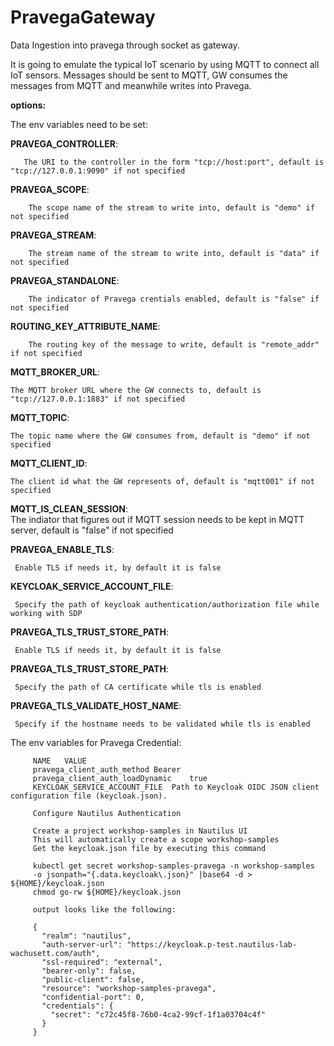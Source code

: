 # PravegaGateway
Data Ingestion into pravega through socket as gateway.

It is going to emulate the typical IoT scenario by using MQTT to connect all IoT sensors.
Messages should be sent to MQTT, GW consumes the messages from MQTT and meanwhile writes into Pravega.

**options:**

The env variables need to be set:

 **PRAVEGA_CONTROLLER**: 
 
       The URI to the controller in the form "tcp://host:port", default is "tcp://127.0.0.1:9090" if not specified
 
 **PRAVEGA_SCOPE**: 
 
        The scope name of the stream to write into, default is "demo" if not specified
 
 **PRAVEGA_STREAM**: 
 
        The stream name of the stream to write into, default is "data" if not specified
 
 **PRAVEGA_STANDALONE**: 
 
        The indicator of Pravega crentials enabled, default is "false" if not specified
 
 **ROUTING_KEY_ATTRIBUTE_NAME**:
 
        The routing key of the message to write, default is "remote_addr" if not specified
 
 **MQTT_BROKER_URL**: 
 
 	The MQTT broker URL where the GW connects to, default is "tcp://127.0.0.1:1883" if not specified
 
 **MQTT_TOPIC**: 
 
 	The topic name where the GW consumes from, default is "demo" if not specified
 
 **MQTT_CLIENT_ID**: 
 
 	The client id what the GW represents of, default is "mqtt001" if not specified

 **MQTT_IS_CLEAN_SESSION**:  
 	The indiator that figures out if MQTT session needs to be kept in MQTT server, default is "false" if not specified
 
 **PRAVEGA_ENABLE_TLS**:
 
     Enable TLS if needs it, by default it is false
 
 **KEYCLOAK_SERVICE_ACCOUNT_FILE**:
  
     Specify the path of keycloak authentication/authorization file while working with SDP 
 
 **PRAVEGA_TLS_TRUST_STORE_PATH**:
 
     Enable TLS if needs it, by default it is false
     
 **PRAVEGA_TLS_TRUST_STORE_PATH**:
 
     Specify the path of CA certificate while tls is enabled
     
 **PRAVEGA_TLS_VALIDATE_HOST_NAME**:
 
     Specify if the hostname needs to be validated while tls is enabled

 
 The env variables for Pravega Credential:
 
         NAME	VALUE
         pravega_client_auth_method	Bearer
         pravega_client_auth_loadDynamic	true
         KEYCLOAK_SERVICE_ACCOUNT_FILE	Path to Keycloak OIDC JSON client configuration file (keycloak.json).
         
         Configure Nautilus Authentication
         
         Create a project workshop-samples in Nautilus UI
         This will automatically create a scope workshop-samples
         Get the keycloak.json file by executing this command
         
         kubectl get secret workshop-samples-pravega -n workshop-samples 
         -o jsonpath="{.data.keycloak\.json}" |base64 -d >  ${HOME}/keycloak.json
         chmod go-rw ${HOME}/keycloak.json
         
         output looks like the following:
         
         {
           "realm": "nautilus",
           "auth-server-url": "https://keycloak.p-test.nautilus-lab-wachusett.com/auth",
           "ssl-required": "external",
           "bearer-only": false,
           "public-client": false,
           "resource": "workshop-samples-pravega",
           "confidential-port": 0,
           "credentials": {
             "secret": "c72c45f8-76b0-4ca2-99cf-1f1a03704c4f"
           }
         }

